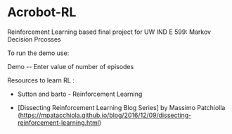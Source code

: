 # Acrobot-RL
Reinforcement Learning based final project for UW IND E 599: Markov Decision Prcosses

To run the demo use:

Demo -- Enter value of number of episodes


Resources to learn RL : 

+ Sutton and barto - Reinforcement Learning

+ [Dissecting Reinforcement Learning Blog Series] by Massimo Patchiolla (https://mpatacchiola.github.io/blog/2016/12/09/dissecting-reinforcement-learning.html)
